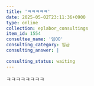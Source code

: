 ```yaml
---
title: 'ㅋㅋㅋㅋㅋ'
date: 2025-05-02T23:11:36+0900
type: online
collection: eplabor_consultings
item_id: 1554
consultee_name: '임OO'
consulting_category: 임금
consulting_answer: |
    
consulting_status: waiting
---
```


ㅋㅋㅋㅋㅋㅋㅋㅋ
